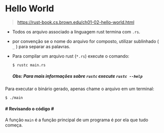 # Hello World
> https://rust-book.cs.brown.edu/ch01-02-hello-world.html

* Todos os arquivo associado a linguagem rust termina com `.rs`.

* por convenção se o nome do arquivo for composto, utilizar sublinhado ( `_` ) para separar as palavras.

* Para compilar um arquivo rust (`*.rs`) execute o comando:

  ```bash
  $ rustc main.rs
  ```

  ##### Obs: Para mais informações sobre `rustc` execute `rustc --help`

Para executar o binário gerado, apenas chame o arquivo em um terminal:

```bash
$ ./main
```

#### # Revisando o código # #

A função `main` é a função principal de um programa é por ela que tudo começa.